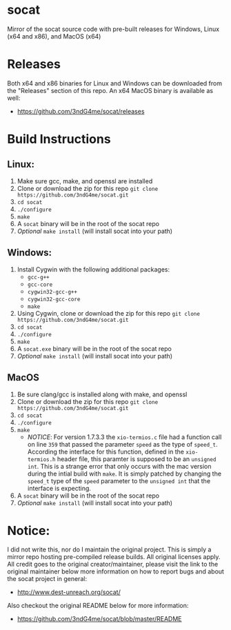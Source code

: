 # socat
Mirror of the socat source code with pre-built releases for Windows, Linux (x64 and x86), and MacOS (x64)

# Releases
Both x64 and x86 binaries for Linux and Windows can be downloaded from the "Releases" section of this repo. An x64 MacOS binary is available as well:
- https://github.com/3ndG4me/socat/releases

# Build Instructions

## Linux:
1. Make sure gcc, make, and openssl are installed
2. Clone or download the zip for this repo `git clone https://github.com/3ndG4me/socat.git`
3. `cd socat`
4. `./configure`
5. `make`
6. A `socat` binary will be in the root of the socat repo
7. *Optional* `make install` (will install socat into your path)

## Windows:
1. Install Cygwin with the following additional packages:
    - `gcc-g++`
    - `gcc-core`
    - `cygwin32-gcc-g++`
    - `cygwin32-gcc-core`
    - `make`
2. Using Cygwin, clone or download the zip for this repo `git clone https://github.com/3ndG4me/socat.git`
3. `cd socat`
4. `./configure`
5. `make`
6. A `socat.exe` binary will be in the root of the socat repo
7. *Optional* `make install` (will install socat into your path)

## MacOS
1. Be sure clang/gcc is installed along with make, and openssl
2. Clone or download the zip for this repo `git clone https://github.com/3ndG4me/socat.git`
3. `cd socat`
4. `./configure`
5. `make`
    - *NOTICE*: For version 1.7.3.3 the `xio-termios.c` file had a function call on line `359` that passed the parameter `speed` as the type of `speed_t`. According the interface for this function, defined in the `xio-termios.h` header file, this paramter is supposed to be an `unsigned int`. This is a strange error that only occurs with the mac version during the intial build with `make`. It is simply patched by changing the `speed_t` type of the `speed` parameter to the `unsigned int` that the interface is expecting.
6. A `socat` binary will be in the root of the socat repo
7. *Optional* `make install` (will install socat into your path)



# Notice:
I did not write this, nor do I maintain the original project. This is simply a mirror repo hosting pre-compiled release builds. All original licenses apply. All credit goes to the original creator/maintainer, please visit the link to the original maintainer below more information on how to report bugs and about the socat project in general:
- http://www.dest-unreach.org/socat/

Also checkout the original README below for more information:
- https://github.com/3ndG4me/socat/blob/master/README
